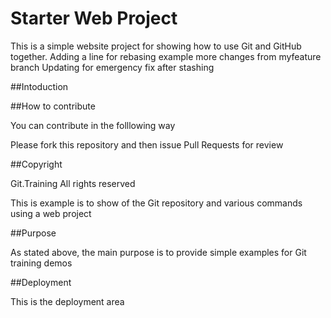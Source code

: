 # Starter Web Project

This is a simple website project for showing how to use Git and GitHub together.
Adding a line for rebasing example
more changes from myfeature branch
Updating for emergency fix after stashing

##Intoduction

##How to contribute

You can contribute in the folllowing way

Please fork this repository and then issue Pull Requests for review 

##Copyright

Git.Training All rights reserved

This is example is to show of the Git repository and various commands
using a web project

##Purpose

As stated above, the main purpose is to provide simple examples for Git training demos

##Deployment

This is the deployment area

